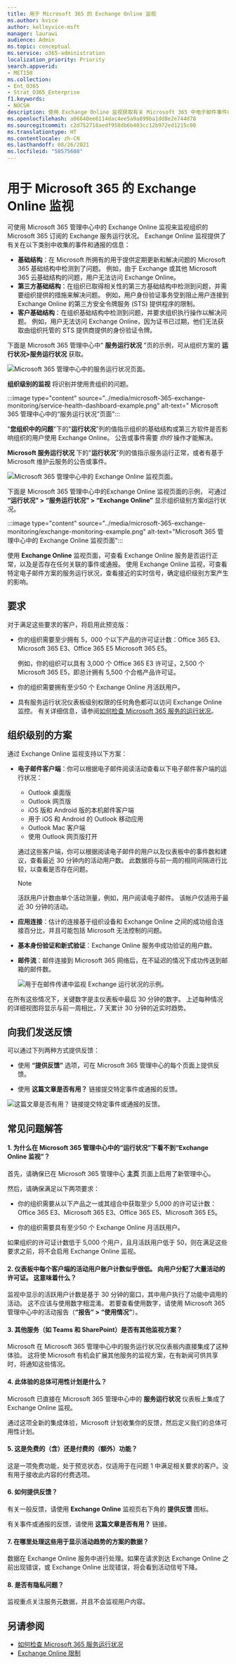 ```yaml
---
title: 用于 Microsoft 365 的 Exchange Online 监视
ms.author: kvice
author: kelleyvice-msft
manager: laurawi
audience: Admin
ms.topic: conceptual
ms.service: o365-administration
localization_priority: Priority
search.appverid:
- MET150
ms.collection:
- Ent_O365
- Strat_O365_Enterprise
f1.keywords:
- NOCSH
description: 使用 Exchange Online 监视获取有关 Microsoft 365 中电子邮件事件或通报信息。
ms.openlocfilehash: a06640ee6114dac4ee5a9a899ba1dd8e2e744d78
ms.sourcegitcommit: c2d752718aedf958db6b403cc12b972ed1215c00
ms.translationtype: HT
ms.contentlocale: zh-CN
ms.lasthandoff: 08/26/2021
ms.locfileid: "58575608"
---
```

# <a name="exchange-online-monitoring-for-microsoft-365"></a>用于 Microsoft 365 的 Exchange Online 监视

可使用 Microsoft 365 管理中心中的 Exchange Online 监视来监视组织的 Microsoft 365 订阅的 Exchange 服务运行状况。 Exchange Online 监视提供了有关在以下类别中收集的事件和通报的信息：

- **基础结构**：在 Microsoft 所拥有的用于提供定期更新和解决问题的 Microsoft 365 基础结构中检测到了问题。 例如，由于 Exchange 或其他 Microsoft 365 云基础结构的问题，用户无法访问 Exchange Online。
- **第三方基础结构**：在组织已取得相关性的第三方基础结构中检测到问题，并需要组织提供的措施来解决问题。 例如，用户身份验证事务受到阻止用户连接到 Exchange Online 的第三方安全令牌服务 (STS) 提供程序的限制。
- **客户基础结构**：在组织基础结构中检测到问题，并要求组织执行操作以解决问题。 例如，用户无法访问 Exchange Online，因为证书已过期，他们无法获取由组织托管的 STS 提供商提供的身份验证令牌。

下面是 Microsoft 365 管理中心中" **服务运行状况** "页的示例，可从组织方案的 **运行状况>服务运行状况** 获取。

![Microsoft 365 管理中心中的服务运行状况页面。](../media/microsoft-365-exchange-monitoring/service-health-dashboard-example.png)

**组织级别的监视** 将识别并使用贵组织的问题。

:::image type="content" source="../media/microsoft-365-exchange-monitoring/service-health-dashboard-example.png" alt-text=" Microsoft 365 管理中心中的“服务运行状况”页面":::

"**您组织中的问题**"下的"**运行状况**"列的值指示组织的基础结构或第三方软件是否影响组织的用户使用 Exchange Online。 公告或事件需要 *你的* 操作才能解决。

**Microsoft 服务运行状况** 下的"**运行状况**"列的值指示服务运行正常，或者有基于 Microsoft 维护云服务的公告或事件。

![Microsoft 365 管理中心中的 Exchange Online 监视页面。](../media/microsoft-365-exchange-monitoring/exchange-monitoring-example.png)

下面是 Microsoft 365 管理中心中的Exchange Online 监视页面的示例， 可通过 **“运行状况” > “服务运行状况” > “Exchange Online”** 显示组织级别方案d运行状况。

:::image type="content" source="../media/microsoft-365-exchange-monitoring/exchange-monitoring-example.png" alt-text="Microsoft 365 管理中心中的 Exchange Online 监视页面":::

使用 **Exchange Online** 监视页面，可查看 Exchange Online 服务是否运行正常，以及是否存在任何关联的事件或通报。 使用 Exchange Online 监视，可查看特定电子邮件方案的服务运行状况，查看接近的实时信号，确定组织级别方案产生的影响。

## <a name="requirements"></a>要求

对于满足这些要求的客户，将启用此预览版： 

- 你的组织需要至少拥有 5，000 个以下产品的许可证计数：Office 365 E3、Microsoft 365 E3、Office 365 E5 Microsoft 365 E5。

  例如，你的组织可以具有 3,000 个 Office 365 E3 许可证，2,500 个 Microsoft 365 E5，即总计拥有 5,500 个合格产品许可证。

- 你的组织需要拥有至少50 个 Exchange Online 月活跃用户。

- 具有服务运行状况仪表板级别权限的任何角色都可以访问 Exchange Online 监控。 有关详细信息，请参阅[如何检查 Microsoft 365 服务的运行状况](view-service-health.md)。

## <a name="organization-level-scenarios"></a>组织级别的方案

通过 Exchange Online 监视支持以下方案：

- **电子邮件客户端**：你可以根据电子邮件阅读活动查看以下电子邮件客户端的运行状况：

  - Outlook 桌面版
  - Outlook 网页版
  - iOS 版和 Android 版的本机邮件客户端
  - 用于 iOS 和 Android 的 Outlook 移动应用
  - Outlook Mac 客户端
  - 使用 Outlook 网页版打开

   通过这些客户端，你可以根据阅读电子邮件的用户以及仪表板中的事件数和建议，查看最近 30 分钟内的活动用户数。 此数据将与前一周的相同间隔进行比较，以查看是否存在问题。

   >[!Note]
   > 活跃用户计数由单个活动测量，例如，用户阅读电子邮件。 该帐户仅适用于最近 30 分钟的活动。

- **应用连接**：估计的连接基于组织设备和 Exchange Online 之间的成功组合连接百分比，并且可能包括 Microsoft 无法控制的问题。 

- **基本身份验证和新式验证**：Exchange Online 服务中成功验证的用户数。

- **邮件流**：邮件连接到 Microsoft 365 网络后，在不延迟的情况下成功传送到邮箱的邮件数。

  ![用于在邮件传递中监视 Exchange 运行状况的示例。](../media/microsoft-365-exchange-monitoring/exchange-monitoring-scenario-example.png)

在所有这些情况下，关键数字是主仪表板中最后 30 分钟的数字。 上述每种情况的详细视图将显示与前一周相比，7 天累计 30 分钟的近实时趋势。  

## <a name="send-us-feedback"></a>向我们发送反馈

可以通过下列两种方式提供反馈：

- 使用 **“提供反馈”** 选项，可在 Microsoft 365 管理中心的每个页面上提供反馈。

- 使用 **这篇文章是否有用？** 链接提交特定事件或通报的反馈。

![这篇文章是否有用？ 链接提交特定事件或通报的反馈。](../media/microsoft-365-exchange-monitoring/exchange-monitoring-example-incident-feedback.png)

## <a name="frequently-asked-questions"></a>常见问题解答

#### <a name="1-why-dont-i-see-exchange-online-monitoring-under-health-in-the-microsoft-365-admin-center"></a>1. 为什么在 Microsoft 365 管理中心中的“运行状况”下看不到“Exchange Online 监视”？ 

首先，请确保已在 Microsoft 365 管理中心 **主页** 页面上启用了新管理中心。

然后，请确保满足以下两项要求： 

- 你的组织需要从以下产品之一或其组合中获取至少 5,000 的许可证计数：Office 365 E3、Microsoft 365 E3、Office 365 E5、Microsoft 365 E5。 

- 你的组织需要具有至少50 个 Exchange Online 月活跃用户。

如果组织的许可证计数低于 5,000 个用户，且月活跃用户低于 50，则在满足这些要求之前，将不会启用 Exchange Online 监视。

#### <a name="2-the-active-user-count-in-the-dashboard-for-each-client-appears-to-be-low-we-have-a-lot-of-active-licenses-assigned-to-users-what-does-this-mean"></a>2. 仪表板中每个客户端的活动用户账户计数似乎很低。 向用户分配了大量活动的许可证。 这意味着什么？

监视中显示的活跃用户计数是基于 30 分钟的窗口，其中用户执行了功能中调用的活动。 这不应该与使用数字相混淆。 若要查看使用数字，请使用 Microsoft 365 管理中心中的活动报告（**“报告” > “使用情况”**）。

#### <a name="3-will-there-be-other-monitoring-scenarios-for-other-services-such-as-teams-and-sharepoint"></a>3. 其他服务（如 Teams 和 SharePoint）是否有其他监视方案？

Microsoft 在 Microsoft 365 管理中心中的服务运行状况仪表板内直接集成了这种体验。 这将使 Microsoft 有机会扩展其他服务的监视方案，在有新闻可供共享时，将通知这些情况。

#### <a name="4-what-is-the-plan-for-general-availability-of-this-experience"></a>4. 此体验的总体可用性计划是什么？

Microsoft 已直接在 Microsoft 365 管理中心中的 **服务运行状况** 仪表板上集成了 Exchange Online 监视。

通过这项全新的集成体验，Microsoft 计划收集你的反馈，然后定义我们的总体可用性计划。

#### <a name="5-is-this-a-free-included-or-paid-extra-feature"></a>5. 这是免费的（含）还是付费的（额外）功能？ 

这是一项免费功能，处于预览状态，仅适用于在问题 1 中满足相关要求的客户。没有用于接收此内容的付费选项。

#### <a name="6-how-do-i-provide-feedback"></a>6. 如何提供反馈？

有关一般反馈，请使用 **Exchange Online** 监视页右下角的 **提供反馈** 图标。 

有关事件或通报的反馈，请使用 **这篇文章是否有用？** 链接。

#### <a name="7-where-is-the-data-instrumented-for-the-scenarios-that-show-activity-trends"></a>7. 在哪里处理这些用于显示活动趋势的方案的数据？

数据在 Exchange Online 服务中进行处理。如果在请求到达 Exchange Online 之前出现错误，或 Exchange Online 出现错误，将会看到活动信号下降。

#### <a name="8-are-there-any-privacy-concerns"></a>8. 是否有隐私问题？

监视重点关注服务元数据，并且不会监视用户内容。

## <a name="see-also"></a>另请参阅

- [如何检查 Microsoft 365 服务运行状况](view-service-health.md) 
- [ Exchange Online 限制](/office365/servicedescriptions/exchange-online-service-description/exchange-online-limits#mailbox-storage-limits)
